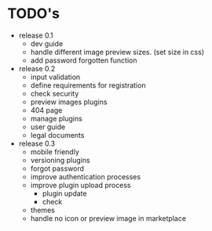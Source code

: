# TODO's

- release 0.1
    - dev guide
    - handle different image preview sizes. (set size in css)
    - add password forgotten function
- release 0.2
    - input validation
    - define requirements for registration
    - check security
    - preview images plugins
    - 404 page
    - manage plugins
    - user guide
    - legal documents
- release 0.3
    - mobile friendly
    - versioning plugins
    - forgot password
    - improve authentication processes
    - improve plugin upload process
        - plugin update
        - check
    - themes
    - handle no icon or preview image in marketplace
   